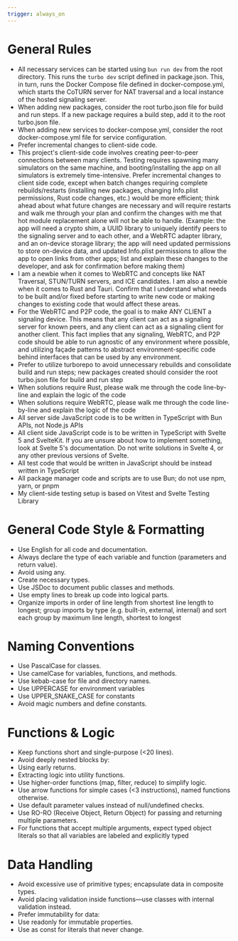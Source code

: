 ```yaml
---
trigger: always_on
---
```


# General Rules

- All necessary services can be started using `bun run dev` from the root directory. This runs the `turbo dev` script defined in package.json. This, in turn, runs the Docker Compose file defined in docker-compose.yml, which starts the CoTURN server for NAT traversal and a local instance of the hosted signaling server.
- When adding new packages, consider the root turbo.json file for build and run steps. If a new package requires a build step, add it to the root turbo.json file.
- When adding new services to docker-compose.yml, consider the root docker-compose.yml file for service configuration.
- Prefer incremental changes to client-side code.
- This project's client-side code involves creating peer-to-peer connections between many clients. Testing requires spawning many simulators on the same machine, and booting/installing the app on all simulators is extremely time-intensive. Prefer incremental changes to client side code, except when batch changes requiring complete rebuilds/restarts (installing new packages, changing Info.plist permissions, Rust code changes, etc.) would be more efficient; think ahead about what future changes are necessary and will require restarts and walk me through your plan and confirm the changes with me that hot module replacement alone will not be able to handle. (Example: the app will need a crypto shim, a UUID library to uniquely identify peers to the signaling server and to each other, and a WebRTC adapter library, and an on-device storage library; the app will need updated permissions to store on-device data, and updated Info.plist permissions to allow the app to open links from other apps; list and explain these changes to the developer, and ask for confirmation before making them)
- I am a newbie when it comes to WebRTC and concepts like NAT Traversal, STUN/TURN servers, and ICE candidates. I am also a newbie when it comes to Rust and Tauri. Confirm that I understand what needs to be built and/or fixed before starting to write new code or making changes to existing code that would affect these areas.
- For the WebRTC and P2P code, the goal is to make ANY CLIENT a signaling device. This means that any client can act as a signaling server for known peers, and any client can act as a signaling client for another client. This fact implies that any signaling, WebRTC, and P2P code should be able to run agnostic of any environment where possible, and utilizing façade patterns to abstract environment-specific code behind interfaces that can be used by any environment.
- Prefer to utilize turborepo to avoid unnecessary rebuilds and consolidate build and run steps; new packages created should consider the root turbo.json file for build and run step
- When solutions require Rust, please walk me through the code line-by-line and explain the logic of the code
- When solutions require WebRTC, please walk me through the code line-by-line and explain the logic of the code
- All server side JavaScript code is to be written in TypeScript with Bun APIs, not Node.js APIs
- All client side JavaScript code is to be written in TypeScript with Svelte 5 and SvelteKit. If you are unsure about how to implement something, look at Svelte 5's documentation. Do not write solutions in Svelte 4, or any other previous versions of Svelte.
- All test code that would be written in JavaScript should be instead written in TypeScript
- All package manager code and scripts are to use Bun; do not use npm, yarn, or pnpm
- My client-side testing setup is based on Vitest and Svelte Testing Library

# General Code Style & Formatting

- Use English for all code and documentation.
- Always declare the type of each variable and function (parameters and return value).
- Avoid using any.
- Create necessary types.
- Use JSDoc to document public classes and methods.
- Use empty lines to break up code into logical parts.
- Organize imports in order of line length from shortest line length to longest; group imports by type (e.g. built-in, external, internal) and sort each group by maximum line length, shortest to longest

# Naming Conventions

- Use PascalCase for classes.
- Use camelCase for variables, functions, and methods.
- Use kebab-case for file and directory names.
- Use UPPERCASE for environment variables
- Use UPPER_SNAKE_CASE for constants
- Avoid magic numbers and define constants.

# Functions & Logic

- Keep functions short and single-purpose (<20 lines).
- Avoid deeply nested blocks by:
- Using early returns.
- Extracting logic into utility functions.
- Use higher-order functions (map, filter, reduce) to simplify logic.
- Use arrow functions for simple cases (<3 instructions), named functions otherwise.
- Use default parameter values instead of null/undefined checks.
- Use RO-RO (Receive Object, Return Object) for passing and returning multiple parameters.
- For functions that accept multiple arguments, expect typed object literals so that all variables are labeled and explicitly typed

# Data Handling

- Avoid excessive use of primitive types; encapsulate data in composite types.
- Avoid placing validation inside functions—use classes with internal validation instead.
- Prefer immutability for data:
- Use readonly for immutable properties.
- Use as const for literals that never change.
